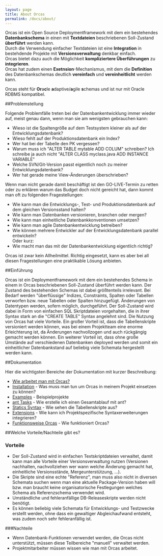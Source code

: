 ```yaml
---
layout: page
title: About Orcas
permalink: /docs/about/
---
```


Orcas ist ein Open Source Deploymentframework mit dem ein bestehendes **Datenbankschema** in einen mit **Textdateien** beschriebenen Soll-Zustand **überführt** werden kann. 
<br/>Durch die Verwendung einfacher Textdateien ist eine **Integration** in bestehdende Projekte mit **Versionsverwaltung** denkbar einfach. 
<br/>Orcas bietet dazu auch die Möglichkeit **kompliziertere Überführungen** zu **integrieren**.
<br/>Orcas hat zudem einen **Exetnsion**-Mechanismus, mit dem die **Definition** des Datenbankschemas deutlich **vereinfach** und **vereinheitlicht** werden kann.

Orcas steht für **Or**a**c**le **a**daptive/**a**gile **s**chemas und ist nur mit Oracle RDBMS kompatibel. 

##Problemstellung

Folgende Problemfälle treten bei der Datenbankentwicklung immer wieder auf, meist genau dann, wenn man sie am wenigsten gebrauchen kann:

- Wieso ist die Spaltengröße auf dem Testsystem kleiner als auf der Entwicklungsdatenbank?
- Wieso fehlt auf der Produktionsdatenbank ein Index?
- Wer hat bei der Tabelle den PK vergessen?
- Warum muss ich "ALTER TABLE mytable ADD COLUM" schreiben? Ich schreibe ja auch nicht "ALTER CLASS myclass.java ADD INSTANCE VARIABLE"
- Welche SVN/Git-Version passt eigentlich noch zu meiner Entwicklungsdatenbank?
- Wer hat gerade meine View-Änderungen überschrieben?

Wenn man nicht gerade damit beschäftigt ist den GO-LIVE-Termin zu retten oder zu erklären warum das Budget doch nicht gereicht hat, dann kommt man oft zu folgenden Fragestellungen:

- Wie kann man die Entwicklungs-, Test- und Produktionsdatenbank auf dem gleichen Versionsstand halten?
- Wie kann man Datenbanken versionieren, branchen oder mergen?
- Wie kann man einheitliche Datenbankkonventionen umsetzen?
- Wie kann man agile Datenbankentwicklung betreiben?
- Wie können mehrere Entwickler auf der Entwicklungsdatenbank parallel entwickeln?
<br/>Oder kurz:
- Wie macht man das mit der Datenbankentwicklung eigentlich richtig?

Orcas ist zwar kein Allheilmittel. Richtig eingesetzt, kann es aber bei all diesen Fragestellungen eine praktikable Lösung anbieten.

##Einführung

Orcas ist ein Deploymentframework mit dem ein bestehendes Schema in einem in Orcas beschriebenen Soll-Zustand überführt werden kann. Der Zustand des bestehenden Schemas ist dabei größtenteils irrelevant. Bei Bedarf werden "überflüssige" Indizes, Constraints, Spalten oder Tabellen verworfen bzw. neue Tabellen oder Spalten hinzugefügt. Änderungen von Datentypen werden, sofern möglich, durchgeführt. Der Soll-Zustand wird dabei in Form von einfachen SQL Skriptdateien vorgehalten, die in ihrer Syntax stark an die "CREATE TABLE" Syntax angelehnt sind.
Die Nutzung von Orcas hat viele Vorteile. Ein großer Vorteil ist, dass die Tabellenskripte versioniert werden können, was bei einem Projektteam eine enorme Erleichterung ist, da Änderungen nachvollzogen und auch rückgängig gemacht werden können. Ein weiterer Vorteil ist, dass ohne große Umstände auf verschiedenen Datenbanken deployed werden und somit ein einheitlicher Datenbankstand auf beliebig viele Schemata hergestellt werden kann.

##Dokumentation

Hier die wichtigsten Bereiche der Dokumentation mit kurzer Beschreibung:

- [Wie arbeitet man mit Orcas?]({{site.baseurl}}/docs/usage/)
- [Installation]({{site.baseurl}}/docs/installation/) - Was muss man tun um Orcas in meinem Projekt einsetzen zu können?
- [Examples]({{site.baseurl}}/docs/examples/) - Beispielprojekte
- [ant Tasks]({{site.baseurl}}/docs/ant-tasks/) - Wie erstelle ich einen Gesamtablauf mit ant?
- [Statics Syntax]({{site.baseurl}}/docs/statics-syntax/) - Wie sehen die Tabellenskripte aus?
- [Extensions]({{site.baseurl}}/docs/extensions/) - Wie kann ich Projektspezifische Syntaxerweiterungen integrieren?
- [Funktionsweise Orcas]({{site.baseurl}}/docs/how-it-works/) - Wie funktioniert Orcas?

##Welche Vorteile/Nachteile gibt es?

### Vorteile

- Der Soll-Zustand wird in einfachen Textskriptdateien verwaltet, damit kann man alle Vorteile einer Versionsverwaltung nutzen (Versionen nachhalten, nachvollziehen wer wann welche Änderung gemacht hat, einheitliche Versionsstände, Mergeunterstützung, ...).
- Die Skripte sind eine echte "Referenz", man muss also nicht in diversen Schemata suchen wenn man eine aktuelle Package-Version haben will bzw. man braucht keine organisatorische Festlegungen welches Schema als Referenzschema verwendet wird.
- Umständliche und fehleranfällige DB-Releaseskripte werden nicht benötigt.
- Es können beliebig viele Schemata für Entwicklungs- und Testzwecke erstellt werden, ohne dass ein gewaltiger Abgleichaufwand entsteht, was zudem noch sehr fehleranfällig ist.

###Nachteile

- Wenn Datenbank-Funktionen verwendet werden, die Orcas nicht unterstützt, müssen diese Teilbereiche "manuell" verwaltet werden.
- Projektmitarbeiter müssen wissen wie man mit Orcas arbeitet.

